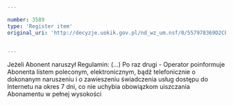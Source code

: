 ```yaml
---

number: 3589
type: 'Register item'
original_uri: 'http://decyzje.uokik.gov.pl/nd_wz_um.nsf/0/557978369D2CE7CFC1257A55002D247E?OpenDocument'


---
```


Jeżeli Abonent naruszył Regulamin: (...) Po raz drugi - Operator poinformuje Abonenta listem poleconym, elektronicznym, bądź telefonicznie o dokonanym naruszeniu i o zawieszeniu świadczenia usług dostępu do Internetu na okres 7 dni, co nie uchybia obowiązkom uiszczania Abonamentu w pełnej wysokości
